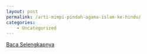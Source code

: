 ```yaml
---
layout: post
permalink: /arti-mimpi-pindah-agama-islam-ke-hindu/
categories:
    - Uncategorized
---
```


[Baca Selengkapnya](/08)